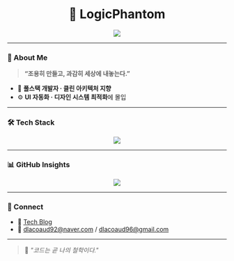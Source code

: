 <h1 align="center">👻 LogicPhantom</h1>
<p align="center">
  <img src="https://readme-typing-svg.herokuapp.com/?lines=Code%20is%20my%20playground;%20Clean%20architecture%20is%20my%20philosophy;&center=true&width=480&height=45">
</p>

---

### 👾 About Me  
> **“조용히 만들고, 과감히 세상에 내놓는다.”**

- 🧭 **풀스택 개발자 · 클린 아키텍처 지향**  
- ⚙️ **UI 자동화 · 디자인 시스템 최적화**에 몰입  

---

### 🛠 Tech Stack  

<p align="center">
  <img src="https://skillicons.dev/icons?i=java,spring,python,js,ts,react,flutter,figma,github&theme=dark" />
</p>

---

### 📊 GitHub Insights  

<p align="center">
  <img src="https://github-readme-activity-graph.vercel.app/graph?username=Logic-Phantom&theme=react-dark&bg_color=0a0a0a&hide_border=true" />
</p>

---

### 🔗 Connect  

- 📝 [Tech Blog](https://logic-phantom.github.io/)  
- 📧 dlacoaud92@naver.com / dlacoaud96@gmail.com  

---

> 💬 *"코드는 곧 나의 철학이다."*
